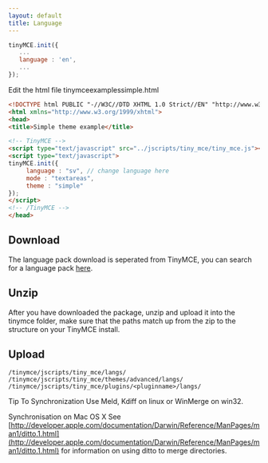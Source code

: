 ```yaml
---
layout: default
title: Language
---
```


```js
tinyMCE.init({
   ...
   language : 'en',
   ...
});
```

Edit the html file tinymceexamplessimple.html

```html
<!DOCTYPE html PUBLIC "-//W3C//DTD XHTML 1.0 Strict//EN" "http://www.w3.org/TR/xhtml1/DTD/xhtml1-strict.dtd">
<html xmlns="http://www.w3.org/1999/xhtml">
<head>
<title>Simple theme example</title>

<!-- TinyMCE -->
<script type="text/javascript" src="../jscripts/tiny_mce/tiny_mce.js"></script>
<script type="text/javascript">
tinyMCE.init({
     language : "sv", // change language here
     mode : "textareas",
     theme : "simple"
});
</script>
<!-- /TinyMCE -->
</head>
```

## Download

The language pack download is seperated from TinyMCE, you can search for a language pack [here](https://www.tiny.cloud/get-tiny/).

## Unzip

After you have downloaded the package, unzip and upload it into the tinymce folder, make sure that the paths match up from the zip to the structure on your TinyMCE install.

## Upload

```
/tinymce/jscripts/tiny_mce/langs/
/tinymce/jscripts/tiny_mce/themes/advanced/langs/
/tinymce/jscripts/tiny_mce/plugins/<pluginname>/langs/
```

Tip To Synchronization Use Meld, Kdiff on linux or WinMerge on win32.

Synchronisation on Mac OS X See [http://developer.apple.com/documentation/Darwin/Reference/ManPages/man1/ditto.1.html](http://developer.apple.com/documentation/Darwin/Reference/ManPages/man1/ditto.1.html) for information on using ditto to merge directories.
